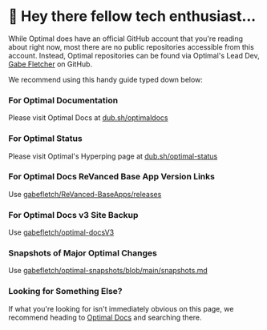 # 👋 Hey there fellow tech enthusiast...
While Optimal does have an official GitHub account that you're reading about right now, most there are no public repositories accessible from this account. Instead, Optimal repositories can be found via Optimal's Lead Dev, [Gabe Fletcher](https://github.com/gabefletch) on GitHub.

We recommend using this handy guide typed down below:
### For Optimal Documentation
Please visit Optimal Docs at [dub.sh/optimaldocs](https://dub.sh/optimaldocs)
### For Optimal Status 
Please visit Optimal's Hyperping page at [dub.sh/optimal-status](https://dub.sh/optimal-status)
### For Optimal Docs ReVanced Base App Version Links
Use [gabefletch/ReVanced-BaseApps/releases](https://github.com/gabefletch/ReVanced-BaseApps/releases)
### For Optimal Docs v3 Site Backup
Use [gabefletch/optimal-docsV3](https://github.com/gabefletch/optimal-docsV3)
### Snapshots of Major Optimal Changes
Use [gabefletch/optimal-snapshots/blob/main/snapshots.md](https://github.com/gabefletch/optimal-snapshots/blob/main/snapshots.md)
### Looking for Something Else?
If what you're looking for isn't immediately obvious on this page, we recommend heading to [Optimal Docs](https://dub.sh/optimaldocs) and searching there. 
